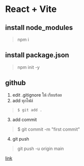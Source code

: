 # React + Vite

## install node_modules
> npm i

## install package.json
> npm init -y

## github
1. edit .gitignore ให้ เรียบร้อย
2. add ทุกไฟล์
> ```bash
> $ git add .
> ```  
3. add commit
> $ git commit -m "first commit"
4. git push
> git push -u origin main

<a href="https://medium.com/t-t-software-solution/untrack-files-%E0%B8%97%E0%B8%B5%E0%B9%88%E0%B8%AD%E0%B8%A2%E0%B8%B9%E0%B9%88%E0%B8%9A%E0%B8%99-git-repository-%E0%B9%84%E0%B8%9B%E0%B9%81%E0%B8%A5%E0%B9%89%E0%B8%A7%E0%B8%AB%E0%B8%A5%E0%B8%B1%E0%B8%87%E0%B8%88%E0%B8%B2%E0%B8%81%E0%B8%97%E0%B8%B5%E0%B9%88%E0%B9%81%E0%B8%81%E0%B9%89%E0%B9%84%E0%B8%82-gitignore-33cdb907cf1" >link</a>
